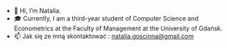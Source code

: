 - 👋 Hi, I’m Natalia. 
- 🎓 Currently, I am a third-year student of Computer Science and Econometrics at the Faculty of Management at the University of Gdańsk.
- 📫 Jak się ze mną skontaktować : natalia.goscinna@gmail.com

<!---
NataliaGosc/NataliaGosc is a ✨ special ✨ repository because its `README.md` (this file) appears on your GitHub profile.
You can click the Preview link to take a look at your changes.
--->
